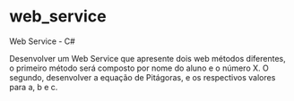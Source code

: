 # web_service
Web Service - C#

Desenvolver um Web Service que apresente dois web métodos diferentes, o primeiro método será composto por nome do aluno e o número X. O segundo, desenvolver a equação de Pitágoras, e os respectivos valores para a, b e c.
